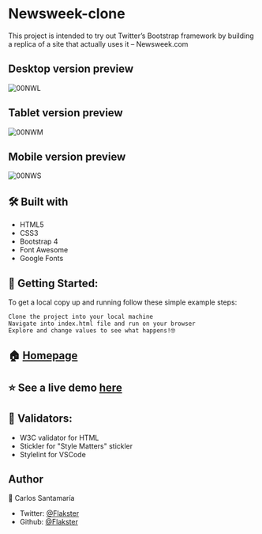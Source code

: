 # Newsweek-clone
This project is intended to try out Twitter’s Bootstrap framework by building a replica  of a site that actually uses it – Newsweek.com

## Desktop version preview
![00NWL](https://user-images.githubusercontent.com/53324035/72928176-83a60000-3d25-11ea-896e-4c082a88cec2.png)

## Tablet version preview
![00NWM](https://user-images.githubusercontent.com/53324035/72928187-886ab400-3d25-11ea-862e-3cde2d96a731.png)

## Mobile version preview
![00NWS](https://user-images.githubusercontent.com/53324035/72928198-8d2f6800-3d25-11ea-9d3c-4df782f96b12.png)

## 🛠 Built with

  * HTML5
  * CSS3
  * Bootstrap 4
  * Font Awesome
  * Google Fonts

## 🚀 Getting Started:

To get a local copy up and running follow these simple example steps:

    Clone the project into your local machine
    Navigate into index.html file and run on your browser
    Explore and change values to see what happens!🤓


## 🏠 [Homepage](https://github.com/Flakster/Newsweek-clone)

## ⭐️ See a live demo [here](https://rawcdn.githack.com/Flakster/Newsweek-clone/8f88491755953eac4c8e9a98e52aef975bd1b2d6/index.html)

## 🧐 Validators:

  *  W3C validator for HTML
  *  Stickler for "Style Matters" stickler
  *  Stylelint for VSCode

## Author

👤 Carlos Santamaría

* Twitter: [@Flakster ](https://twitter.com/Flakster )
* Github: [@Flakster](https://github.com/Flakster)
